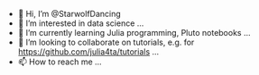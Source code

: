 - 👋 Hi, I’m @StarwolfDancing
- 👀 I’m interested in data science ...
- 🌱 I’m currently learning Julia programming, Pluto notebooks ...
- 💞️ I’m looking to collaborate on tutorials, e.g. for https://github.com/julia4ta/tutorials ...
- 📫 How to reach me ...

<!---
StarwolfDancing/StarwolfDancing is a ✨ special ✨ repository because its `README.md` (this file) appears on your GitHub profile.
You can click the Preview link to take a look at your changes.
--->
